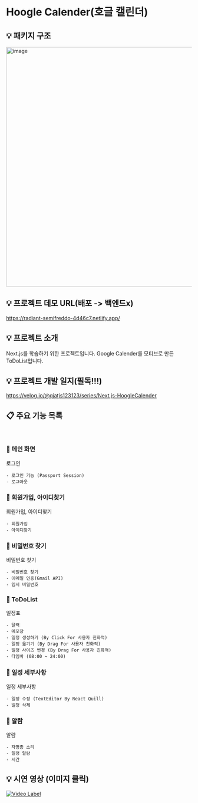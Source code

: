 # Hoogle Calender(호글 캘린더)
## 💡 패키지 구조
<img width="650" alt="image" src="https://github.com/qjatjs123123/React-Node-BBS/assets/74814641/82e897da-6d5e-4377-b34c-87f42c9df835">

## 💡 프로젝트 데모 URL(배포 -> 백엔드x)
https://radiant-semifreddo-4d46c7.netlify.app/

## 💡 프로젝트 소개
Next.js를 학습하기 위한 프로젝트입니다.
Google Calender를 모티브로 만든 ToDoList입니다.

## 💡 프로젝트 개발 일지(필독!!!)
https://velog.io/@qjatjs123123/series/Next.js-HoogleCalender
<br>
## 📋 주요 기능 목록

<br>

###  🚩 메인 화면
로그인
```
- 로그인 기능 (Passport Session)
- 로그아웃
``` 

###  🚩 회원가입, 아이디찾기
회원가입, 아이디찾기
```
- 회원가입
- 아이디찾기
 ``` 

###  🚩 비밀번호 찾기
비밀번호 찾기
```
- 비밀번호 찾기
- 이메일 인증(Gmail API)
- 임시 비밀번호
 ``` 

###  🚩 ToDoList
일정표
```
- 달력
- 메모장
- 일정 생성하기 (By Click For 사용자 친화적)
- 일정 옮기기 (By Drag For 사용자 친화적)
- 일정 사이즈 변경 (By Drag For 사용자 친화적)
- 타임바 (08:00 ~ 24:00) 
 ``` 

###  🚩 일정 세부사항
일정 세부사항
```
- 일정 수정 (TextEditor By React Quill)
- 일정 삭제
``` 

###  🚩 알람
알람
```
- 자명종 소리
- 일정 알람
- 시간
``` 

 ## 💡 시연 영상 (이미지 클릭)
 [![Video Label](http://img.youtube.com/vi/2Ud_xFHB1qQ/0.jpg)](https://youtu.be/2Ud_xFHB1qQ)
